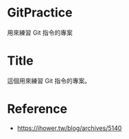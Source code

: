 # GitPractice
用來練習 Git 指令的專案

# Title
這個用來練習 Git 指令的專案。

# Reference
* https://ihower.tw/blog/archives/5140